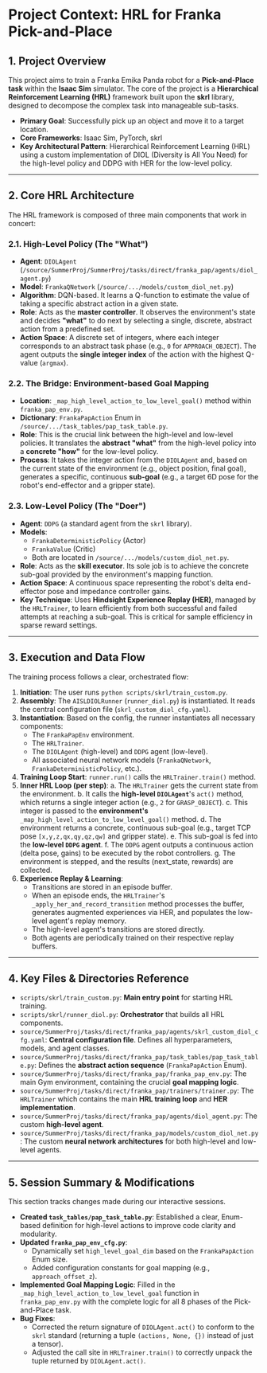 # Project Context: HRL for Franka Pick-and-Place

## 1. Project Overview

This project aims to train a Franka Emika Panda robot for a **Pick-and-Place task** within the **Isaac Sim** simulator. The core of the project is a **Hierarchical Reinforcement Learning (HRL)** framework built upon the **skrl** library, designed to decompose the complex task into manageable sub-tasks.

- **Primary Goal**: Successfully pick up an object and move it to a target location.
- **Core Frameworks**: Isaac Sim, PyTorch, skrl
- **Key Architectural Pattern**: Hierarchical Reinforcement Learning (HRL) using a custom implementation of DIOL (Diversity is All You Need) for the high-level policy and DDPG with HER for the low-level policy.

---

## 2. Core HRL Architecture

The HRL framework is composed of three main components that work in concert:

### 2.1. High-Level Policy (The "What")

- **Agent**: `DIOLAgent` (`/source/SummerProj/SummerProj/tasks/direct/franka_pap/agents/diol_agent.py`)
- **Model**: `FrankaQNetwork` (`/source/.../models/custom_diol_net.py`)
- **Algorithm**: DQN-based. It learns a Q-function to estimate the value of taking a specific abstract action in a given state.
- **Role**: Acts as the **master controller**. It observes the environment's state and decides **"what"** to do next by selecting a single, discrete, abstract action from a predefined set.
- **Action Space**: A discrete set of integers, where each integer corresponds to an abstract task phase (e.g., `0` for `APPROACH_OBJECT`). The agent outputs the **single integer index** of the action with the highest Q-value (`argmax`).

### 2.2. The Bridge: Environment-based Goal Mapping

- **Location**: `_map_high_level_action_to_low_level_goal()` method within `franka_pap_env.py`.
- **Dictionary**: `FrankaPapAction` Enum in `/source/.../task_tables/pap_task_table.py`.
- **Role**: This is the crucial link between the high-level and low-level policies. It translates the **abstract "what"** from the high-level policy into a **concrete "how"** for the low-level policy.
- **Process**: It takes the integer action from the `DIOLAgent` and, based on the current state of the environment (e.g., object position, final goal), generates a specific, continuous **sub-goal** (e.g., a target 6D pose for the robot's end-effector and a gripper state).

### 2.3. Low-Level Policy (The "Doer")

- **Agent**: `DDPG` (a standard agent from the `skrl` library).
- **Models**:
    - `FrankaDeterministicPolicy` (Actor)
    - `FrankaValue` (Critic)
    - Both are located in `/source/.../models/custom_diol_net.py`.
- **Role**: Acts as the **skill executor**. Its sole job is to achieve the concrete sub-goal provided by the environment's mapping function.
- **Action Space**: A continuous space representing the robot's delta end-effector pose and impedance controller gains.
- **Key Technique**: Uses **Hindsight Experience Replay (HER)**, managed by the `HRLTrainer`, to learn efficiently from both successful and failed attempts at reaching a sub-goal. This is critical for sample efficiency in sparse reward settings.

---

## 3. Execution and Data Flow

The training process follows a clear, orchestrated flow:

1.  **Initiation**: The user runs `python scripts/skrl/train_custom.py`.
2.  **Assembly**: The `AISLDIOLRunner` (`runner_diol.py`) is instantiated. It reads the central configuration file (`skrl_custom_diol_cfg.yaml`).
3.  **Instantiation**: Based on the config, the runner instantiates all necessary components:
    -   The `FrankaPapEnv` environment.
    -   The `HRLTrainer`.
    -   The `DIOLAgent` (high-level) and `DDPG` agent (low-level).
    -   All associated neural network models (`FrankaQNetwork`, `FrankaDeterministicPolicy`, etc.).
4.  **Training Loop Start**: `runner.run()` calls the `HRLTrainer.train()` method.
5.  **Inner HRL Loop (per step)**:
    a. The `HRLTrainer` gets the current state from the environment.
    b. It calls the **high-level `DIOLAgent`**'s `act()` method, which returns a single integer action (e.g., `2` for `GRASP_OBJECT`).
    c. This integer is passed to the **environment's** `_map_high_level_action_to_low_level_goal()` method.
    d. The environment returns a concrete, continuous sub-goal (e.g., target TCP pose `[x,y,z,qx,qy,qz,qw]` and gripper state).
    e. This sub-goal is fed into the **low-level `DDPG` agent**.
    f. The `DDPG` agent outputs a continuous action (delta pose, gains) to be executed by the robot controllers.
    g. The environment is stepped, and the results (next_state, rewards) are collected.
6.  **Experience Replay & Learning**:
    -   Transitions are stored in an episode buffer.
    -   When an episode ends, the `HRLTrainer`'s `_apply_her_and_record_transition` method processes the buffer, generates augmented experiences via HER, and populates the low-level agent's replay memory.
    -   The high-level agent's transitions are stored directly.
    -   Both agents are periodically trained on their respective replay buffers.

---

## 4. Key Files & Directories Reference

-   `scripts/skrl/train_custom.py`: **Main entry point** for starting HRL training.
-   `scripts/skrl/runner_diol.py`: **Orchestrator** that builds all HRL components.
-   `source/SummerProj/tasks/direct/franka_pap/agents/skrl_custom_diol_cfg.yaml`: **Central configuration file**. Defines all hyperparameters, models, and agent classes.
-   `source/SummerProj/tasks/direct/franka_pap/task_tables/pap_task_table.py`: Defines the **abstract action sequence** (`FrankaPapAction` Enum).
-   `source/SummerProj/tasks/direct/franka_pap/franka_pap_env.py`: The main Gym environment, containing the crucial **goal mapping logic**.
-   `source/SummerProj/tasks/direct/franka_pap/trainers/trainer.py`: The `HRLTrainer` which contains the main **HRL training loop** and **HER implementation**.
-   `source/SummerProj/tasks/direct/franka_pap/agents/diol_agent.py`: The custom **high-level agent**.
-   `source/SummerProj/tasks/direct/franka_pap/models/custom_diol_net.py`: The custom **neural network architectures** for both high-level and low-level agents.

---

## 5. Session Summary & Modifications

This section tracks changes made during our interactive sessions.

-   **Created `task_tables/pap_task_table.py`**: Established a clear, Enum-based definition for high-level actions to improve code clarity and modularity.
-   **Updated `franka_pap_env_cfg.py`**:
    -   Dynamically set `high_level_goal_dim` based on the `FrankaPapAction` Enum size.
    -   Added configuration constants for goal mapping (e.g., `approach_offset_z`).
-   **Implemented Goal Mapping Logic**: Filled in the `_map_high_level_action_to_low_level_goal` function in `franka_pap_env.py` with the complete logic for all 8 phases of the Pick-and-Place task.
-   **Bug Fixes**:
    -   Corrected the return signature of `DIOLAgent.act()` to conform to the `skrl` standard (returning a tuple `(actions, None, {})` instead of just a tensor).
    -   Adjusted the call site in `HRLTrainer.train()` to correctly unpack the tuple returned by `DIOLAgent.act()`.
